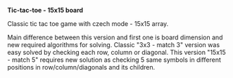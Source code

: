 **Tic-tac-toe - 15x15 board**

Classic tic tac toe game with czech mode - 15x15 array.

Main difference between this version and first one is board dimension and new required algorithms for solving. Classic "3x3 - match 3" version was easy solved by checking each row, column or diagonal. This version "15x15 - match 5" requires new solution as checking 5 same symbols in different positions in row/column/diagonals and its children.
